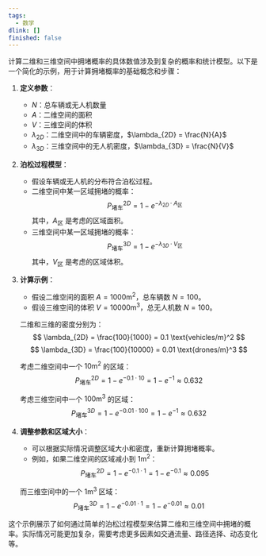 ```yaml
---
tags:
  - 数学
dlink: []
finished: false
---
```

计算二维和三维空间中拥堵概率的具体数值涉及到复杂的概率和统计模型。以下是一个简化的示例，用于计算拥堵概率的基础概念和步骤：

1. **定义参数**：
   - $N$：总车辆或无人机数量
   - $A$：二维空间的面积
   - $V$：三维空间的体积
   - $\lambda_{2D}$：二维空间中的车辆密度，$\lambda_{2D} = \frac{N}{A}$
   - $\lambda_{3D}$：三维空间中的无人机密度，$\lambda_{3D} = \frac{N}{V}$

2. **泊松过程模型**：
   - 假设车辆或无人机的分布符合泊松过程。
   - 二维空间中某一区域拥堵的概率：
     $$ P_{\text{堵车}}^{2D} = 1 - e^{-\lambda_{2D} \cdot A_{\text{区}}} $$
     其中，$A_{\text{区}}$ 是考虑的区域面积。
   - 三维空间中某一区域拥堵的概率：
     $$ P_{\text{堵车}}^{3D} = 1 - e^{-\lambda_{3D} \cdot V_{\text{区}}} $$
     其中，$V_{\text{区}}$ 是考虑的区域体积。

3. **计算示例**：
   - 假设二维空间的面积 $A = 1000 \text{m}^2$，总车辆数 $N = 100$。
   - 假设三维空间的体积 $V = 10000 \text{m}^3$，总无人机数 $N = 100$。

   二维和三维的密度分别为：
   $$ \lambda_{2D} = \frac{100}{1000} = 0.1 \text{vehicles/m}^2 $$
   $$ \lambda_{3D} = \frac{100}{10000} = 0.01 \text{drones/m}^3 $$

   考虑二维空间中一个 $10 \text{m}^2$ 的区域：
   $$ P_{\text{堵车}}^{2D} = 1 - e^{-0.1 \cdot 10} = 1 - e^{-1} \approx 0.632 $$

   考虑三维空间中一个 $100 \text{m}^3$ 的区域：
   $$ P_{\text{堵车}}^{3D} = 1 - e^{-0.01 \cdot 100} = 1 - e^{-1} \approx 0.632 $$

4. **调整参数和区域大小**：
   - 可以根据实际情况调整区域大小和密度，重新计算拥堵概率。
   - 例如，如果二维空间的区域减小到 $1 \text{m}^2$：
     $$ P_{\text{堵车}}^{2D} = 1 - e^{-0.1 \cdot 1} = 1 - e^{-0.1} \approx 0.095 $$

   而三维空间中的一个 $1 \text{m}^3$ 区域：
   $$ P_{\text{堵车}}^{3D} = 1 - e^{-0.01 \cdot 1} = 1 - e^{-0.01} \approx 0.01 $$

这个示例展示了如何通过简单的泊松过程模型来估算二维和三维空间中拥堵的概率。实际情况可能更加复杂，需要考虑更多因素如交通流量、路径选择、动态变化等。